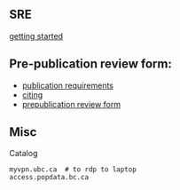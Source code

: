 
## SRE

[getting started](getting_started.md)


## Pre-publication review form:

- [publication requirements](https://www.popdata.bc.ca/publishing_research_materials)
- [citing](https://www.popdata.bc.ca/publishing_research_materials/citingsources)
- [prepublication review form](https://www.popdata.bc.ca/publishing_research_materials/forms/prepublicdisclosure_review)



## Misc

Catalog

```
myvpn.ubc.ca  # to rdp to laptop
access.popdata.bc.ca
```
